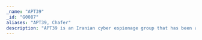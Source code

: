 ```yaml
---
_name: "APT39"
_id: "G0087"
aliases: "APT39, Chafer"
description: "APT39 is an Iranian cyber espionage group that has been active since at least 2014. They have targeted the telecommunication and travel industries to collect personal information that aligns with Iran's national priorities. "
---
```

